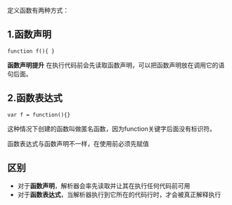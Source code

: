 定义函数有两种方式：
## 1.函数声明
```
function f(){ }
```
**函数声明提升**
在执行代码前会先读取函数声明，可以把函数声明放在调用它的语句后面。

## 2.函数表达式
```
var f = function(){}
```
这种情况下创建的函数叫做匿名函数，因为function关键字后面没有标识符。

函数表达式与函数声明不一样，在使用前必须先赋值

## 区别
- 对于**函数声明**，解析器会率先读取并让其在执行任何代码前可用
- 对于**函数表达式**，当解析器执行到它所在的代码行时，才会被真正解释执行
